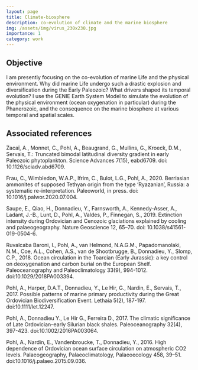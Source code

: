 ```yaml
---
layout: page
title: Climate-biosphere
description: co-evolution of climate and the marine biosphere
img: /assets/img/virus_230x230.jpg
importance: 1
category: work
---
```


<h2>Objective</h2>

I am presently focusing on the co-evolution of marine Life and the physical environment. Why did marine Life undergo such a drastic explosion and diversification during the Early Paleozoic? What drivers shaped its temporal evolution? I use the GENIE Earth System Model to simulate the evolution of the physical environment (ocean oxygenation in particular) during the Phanerozoic, and the consequence on the marine biosphere at various temporal and spatial scales.

<h2>Associated references</h2>

Zacaï, A., Monnet, C.,  Pohl, A., Beaugrand, G., Mullins, G., Kroeck, D.M., Servais, T.: Truncated bimodal latitudinal diversity gradient in early Paleozoic phytoplankton. Science Advances 7(15), eabd6709. doi: 10.1126/sciadv.abd6709.

Frau, C., Wimbledon, W.A.P., Ifrim, C., Bulot, L.G., Pohl, A., 2020. Berriasian ammonites of supposed Tethyan origin from the type ‘Ryazanian’, Russia: a systematic re-interpretation. Paleoworld, in press. doi: 10.1016/j.palwor.2020.07.004.

Saupe, E., Qiao, H., Donnadieu, Y., Farnsworth, A., Kennedy-Asser, A., Ladant, J.-B., Lunt, D., Pohl, A., Valdes, P., Finnegan, S., 2019. Extinction intensity during Ordovician and Cenozoic glaciations explained by cooling and palaeogeography. Nature Geoscience 12, 65–70. doi: 10.1038/s41561-019-0504-6.

Ruvalcaba Baroni, I., Pohl, A., van Helmond, N.A.G.M., Papadomanolaki, N.M., Coe, A.L., Cohen, A.S., van de Shootbrugge, B., Donnadieu, Y., Slomp, C.P., 2018. Ocean circulation in the Toarcian (Early Jurassic): a key control on deoxygenation and carbon burial on the European Shelf. Paleoceanography and Paleoclimatology 33(9), 994-1012. doi:10.1029/2018PA003394.

Pohl, A., Harper, D.A.T., Donnadieu, Y., Le Hir, G., Nardin, E., Servais, T., 2017. Possible patterns of marine primary productivity during the Great Ordovician Biodiversification Event. Lethaia 5(2), 187-197. doi:10.1111/let.12247.

Pohl, A., Donnadieu Y., Le Hir G., Ferreira D., 2017. The climatic significance of Late Ordovician–early Silurian black shales. Paleoceanography 32(4), 397-423. doi:10.1002/2016PA003064.

Pohl, A., Nardin, E., Vandenbroucke, T., Donnadieu, Y., 2016. High dependence of Ordovician ocean surface circulation on atmospheric CO2 levels. Palaeogeography, Palaeoclimatology, Palaeoecology 458, 39–51. doi:10.1016/j.palaeo.2015.09.036.
